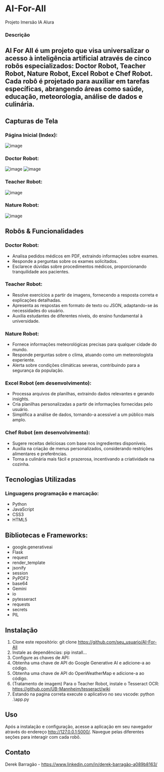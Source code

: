 <h1>AI-For-All</h1>
Projeto Imersão IA Alura

### Descrição
## AI For All é um projeto que visa universalizar o acesso à inteligência artificial através de cinco robôs especializados: Doctor Robot, Teacher Robot, Nature Robot, Excel Robot e Chef Robot. Cada robô é projetado para auxiliar em tarefas específicas, abrangendo áreas como saúde, educação, meteorologia, análise de dados e culinária.

## Capturas de Tela
### Página Inicial (Index):
![image](https://github.com/derektsc/AI-For-All/assets/42359941/c4b64ad7-bedb-4a7b-8d7d-f497cb54e1f4)
### Doctor Robot:
![image](https://github.com/derektsc/AI-For-All/assets/42359941/a4a43219-1ade-4046-9b4d-69bb714223c1)
![image](https://github.com/derektsc/AI-For-All/assets/42359941/e7add186-1643-4e68-b7ea-c524f589c8dc)
### Teacher Robot:
![image](https://github.com/derektsc/AI-For-All/assets/42359941/5acde04a-7790-4780-9748-369685ea0845)
### Nature Robot:
![image](https://github.com/derektsc/AI-For-All/assets/42359941/e49ef1b5-c5e0-4c12-bf6a-3b3de6418ea5)

## Robôs & Funcionalidades

### Doctor Robot:
<ul>
 <li>Analisa pedidos médicos em PDF, extraindo informações sobre exames.</li>
 <li>Responde a perguntas sobre os exames solicitados.</li>
 <li>Esclarece dúvidas sobre procedimentos médicos, proporcionando tranquilidade aos pacientes.</li>
</ul>

### Teacher Robot:
<ul>
<li>Resolve exercícios a partir de imagens, fornecendo a resposta correta e explicações detalhadas.</li>
<li>Apresenta as respostas em formato de texto ou JSON, adaptando-se às necessidades do usuário.</li>
<li>Auxilia estudantes de diferentes níveis, do ensino fundamental à universidade.</li>
</ul>

### Nature Robot:
<ul>
<li>Fornece informações meteorológicas precisas para qualquer cidade do mundo.</li>
<li>Responde perguntas sobre o clima, atuando como um meteorologista experiente.</li>
<li>Alerta sobre condições climáticas severas, contribuindo para a segurança da população.</li>
</ul>

### Excel Robot (em desenvolvimento):
<ul>
<li>Processa arquivos de planilhas, extraindo dados relevantes e gerando insights.</li>
<li>Cria planilhas personalizadas a partir de informações fornecidas pelo usuário.</li>
<li>Simplifica a análise de dados, tornando-a acessível a um público mais amplo.</li>
</ul>

### Chef Robot (em desenvolvimento):
<ul>
<li>Sugere receitas deliciosas com base nos ingredientes disponíveis.</li>
<li>Auxilia na criação de menus personalizados, considerando restrições alimentares e preferências.</li>
<li>Torna a culinária mais fácil e prazerosa, incentivando a criatividade na cozinha.</li>
</ul>

## Tecnologias Utilizadas
### Linguagens programação e marcação:
+ Python
+ JavaScript
+ CSS3
+ HTML5

## Bibliotecas e Frameworks:
+ google.generativeai
+ Flask
+ request
+ render_template
+ jsonify
+ session
+ PyPDF2
+ base64
+ Gemini
+ io
+ pytesseract
+ requests
+ secrets
+ PIL

## Instalação
1. Clone este repositório: git clone https://github.com/seu_usuario/AI-For-All
2. Instale as dependências: pip install...
3. Configure as chaves de API:
4. Obtenha uma chave de API do Google Generative AI e adicione-a ao código.
5. Obtenha uma chave de API do OpenWeatherMap e adicione-a ao código.
6. (Tratamento de imagem) Para o Teacher Robot, instale o Tesseract OCR: https://github.com/UB-Mannheim/tesseract/wiki
7. Estando na pagina correta execute o aplicativo no seu vscode: python .\app.py

## Uso
Após a instalação e configuração, acesse a aplicação em seu navegador através do endereço http://127.0.0.1:5000/. Navegue pelas diferentes seções para interagir com cada robô.

## Contato
Derek Barragão - https://www.linkedin.com/in/derek-barragão-a089b8163/
